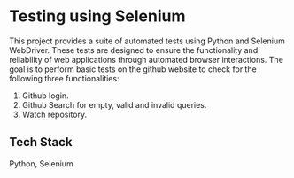 
# Testing using Selenium

This project provides a suite of automated tests using Python and Selenium WebDriver. These tests are designed to ensure the functionality and reliability of web applications through automated browser interactions.
The goal is to perform basic tests on the github website to check for the following three functionalities:
<ol>
  <li>Github login.</li>
  <li>Github Search for empty, valid and invalid queries.</li>
  <li>Watch repository.</li>
</ol>

## Tech Stack
Python, Selenium
